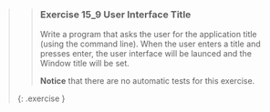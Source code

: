 >>### Exercise 15_9 User Interface Title
>>
>> Write a program that asks the user for the application title (using the command line). When the user enters a title and presses enter, the user interface will be launced and the Window title will be set.
>>
>> **Notice** that there are no automatic tests for this exercise. 
>>
>{: .exercise }